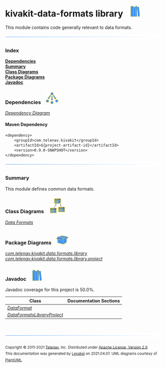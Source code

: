 # kivakit-data-formats library &nbsp;&nbsp;![](../../../documentation/images/books-40.png)

This module contains code generally relevant to data formats.

![](documentation/images/horizontal-line.png)

### Index

[**Dependencies**](#dependencies)  
[**Summary**](#summary)  
[**Class Diagrams**](#class-diagrams)  
[**Package Diagrams**](#package-diagrams)  
[**Javadoc**](#javadoc)

### Dependencies <a name="dependencies"></a> &nbsp;&nbsp; ![](documentation/images/dependencies-40.png)

[*Dependency Diagram*](documentation/diagrams/dependencies.svg)

#### Maven Dependency

    <dependency>
        <groupId>com.telenav.kivakit</groupId>
        <artifactId>${project-artifact-id}</artifactId>
        <version>0.9.0-SNAPSHOT</version>
    </dependency>
![](documentation/images/horizontal-line.png)

[//]: # (start-user-text)

### Summary <a name = "summary"></a>

This module defines common data formats.

[//]: # (end-user-text)

### Class Diagrams <a name="class-diagrams"></a> &nbsp; &nbsp; ![](documentation/images/diagram-48.png)

[*Data Formats*](documentation/diagrams/diagram-data-format.svg)  

### Package Diagrams <a name="package-diagrams"></a> &nbsp;&nbsp; ![](documentation/images/box-40.png)

[*com.telenav.kivakit.data.formats.library*](documentation/diagrams/com.telenav.kivakit.data.formats.library.svg)  
[*com.telenav.kivakit.data.formats.library.project*](documentation/diagrams/com.telenav.kivakit.data.formats.library.project.svg)  

### Javadoc <a name="javadoc"></a> &nbsp;&nbsp; ![](documentation/images/books-40.png)

Javadoc coverage for this project is 50.0%.



| Class | Documentation Sections |
|---|---|
| [*DataFormat*](https://telenav.github.io/kivakit/javadoc/kivakit.data.formats.library/com/telenav/kivakit/data/formats/library/DataFormat.html) |  |  
| [*DataFormatsLibraryProject*](https://telenav.github.io/kivakit/javadoc/kivakit.data.formats.library/com/telenav/kivakit/data/formats/library/project/DataFormatsLibraryProject.html) |  |  

[//]: # (start-user-text)



[//]: # (end-user-text)

<br/>

![](documentation/images/horizontal-line.png)

<sub>Copyright &#169; 2011-2021 [Telenav](http://telenav.com), Inc. Distributed under [Apache License, Version 2.0](LICENSE)</sub>  
<sub>This documentation was generated by [Lexakai](https://github.com/Telenav/lexakai) on 2021.04.07. UML diagrams courtesy
of [PlantUML](http://plantuml.com).</sub>

